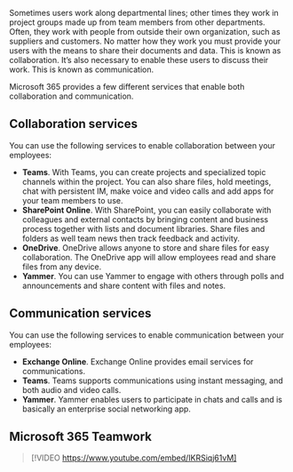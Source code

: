 Sometimes users work along departmental lines; other times they work in project groups made up from team members from other departments. Often, they work with people from outside their own organization, such as suppliers and customers. No matter how they work you must provide your users with the means to share their documents and data. This is known as collaboration. It’s also necessary to enable these users to discuss their work. This is known as communication.

Microsoft 365 provides a few different services that enable both collaboration and communication. 

## Collaboration services 
You can use the following services to enable collaboration between your employees: 

- **Teams**. With Teams, you can create projects and specialized topic channels within the project. You can also share files, hold meetings, chat with persistent IM, make voice and video calls and add apps for your team members to use.
- **SharePoint Online**. With SharePoint, you can easily collaborate with colleagues and external contacts by bringing content and business process together with lists and document libraries. Share files and folders as well team news then track feedback and activity. 
- **OneDrive**. OneDrive allows anyone to store and share files for easy collaboration. The OneDrive app will allow employees read and share files from any device.
- **Yammer**. You can use Yammer to engage with others through polls and announcements and share content with files and notes. 

## Communication services 
You can use the following services to enable communication between your employees: 

- **Exchange Online**. Exchange Online provides email services for communications. 
- **Teams**. Teams supports communications using instant messaging, and both audio and video calls. 
- **Yammer**. Yammer enables users to participate in chats and calls and is basically an enterprise social networking app.
 
## Microsoft 365 Teamwork
 
>[!VIDEO https://www.youtube.com/embed/IKRSiqj61vM]
